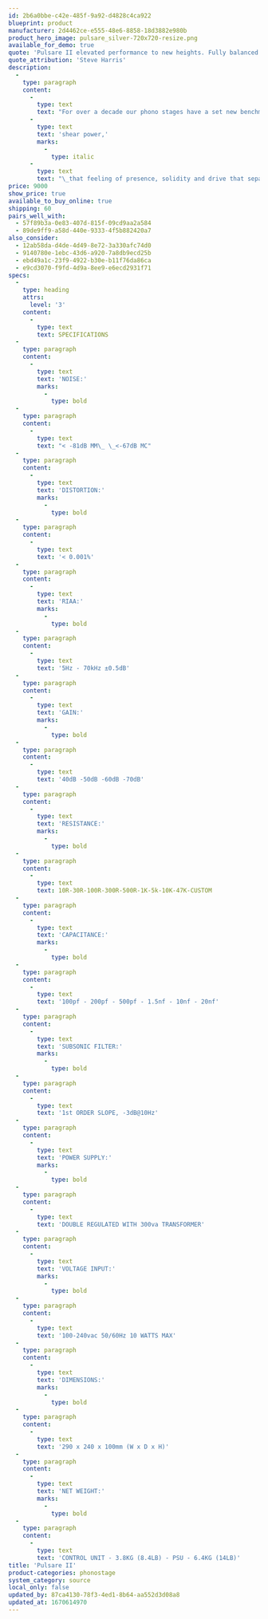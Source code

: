 ```yaml
---
id: 2b6a0bbe-c42e-485f-9a92-d4828c4ca922
blueprint: product
manufacturer: 2d4462ce-e555-48e6-8858-18d3882e980b
product_hero_image: pulsare_silver-720x720-resize.png
available_for_demo: true
quote: 'Pulsare II elevated performance to new heights. Fully balanced with negligible distortion and devoid of noise. With prodigious headroom, this is pure electronic artistry.'
quote_attribution: 'Steve Harris'
description:
  -
    type: paragraph
    content:
      -
        type: text
        text: "For over a decade our phono stages have a set new benchmark for musical enjoyment. Preceding our own designs, we tried many suitors and\_whilst offering excellent technical performance, they lacked realism. We call it\_"
      -
        type: text
        text: 'shear power,'
        marks:
          -
            type: italic
      -
        type: text
        text: "\_that feeling of presence, solidity and drive that separates just listening to HiFi with that feeling of being in the presence of the performance.\_\_"
price: 9000
show_price: true
available_to_buy_online: true
shipping: 60
pairs_well_with:
  - 57f89b3a-0e83-407d-815f-09cd9aa2a584
  - 89de9ff9-a58d-440e-9333-4f5b882420a7
also_consider:
  - 12ab58da-d4de-4d49-8e72-3a330afc74d0
  - 9140780e-1ebc-43d6-a920-7a8db9ecd25b
  - ebd49a1c-23f9-4922-b30e-b11f76da86ca
  - e9cd3070-f9fd-4d9a-8ee9-e6ecd2931f71
specs:
  -
    type: heading
    attrs:
      level: '3'
    content:
      -
        type: text
        text: SPECIFICATIONS
  -
    type: paragraph
    content:
      -
        type: text
        text: 'NOISE:'
        marks:
          -
            type: bold
  -
    type: paragraph
    content:
      -
        type: text
        text: "< -81dB MM\_ \_<-67dB MC"
  -
    type: paragraph
    content:
      -
        type: text
        text: 'DISTORTION:'
        marks:
          -
            type: bold
  -
    type: paragraph
    content:
      -
        type: text
        text: '< 0.001%'
  -
    type: paragraph
    content:
      -
        type: text
        text: 'RIAA:'
        marks:
          -
            type: bold
  -
    type: paragraph
    content:
      -
        type: text
        text: '5Hz - 70kHz ±0.5dB'
  -
    type: paragraph
    content:
      -
        type: text
        text: 'GAIN:'
        marks:
          -
            type: bold
  -
    type: paragraph
    content:
      -
        type: text
        text: '40dB -50dB -60dB -70dB'
  -
    type: paragraph
    content:
      -
        type: text
        text: 'RESISTANCE:'
        marks:
          -
            type: bold
  -
    type: paragraph
    content:
      -
        type: text
        text: 10R-30R-100R-300R-500R-1K-5k-10K-47K-CUSTOM
  -
    type: paragraph
    content:
      -
        type: text
        text: 'CAPACITANCE:'
        marks:
          -
            type: bold
  -
    type: paragraph
    content:
      -
        type: text
        text: '100pf - 200pf - 500pf - 1.5nf - 10nf - 20nf'
  -
    type: paragraph
    content:
      -
        type: text
        text: 'SUBSONIC FILTER:'
        marks:
          -
            type: bold
  -
    type: paragraph
    content:
      -
        type: text
        text: '1st ORDER SLOPE, -3dB@10Hz'
  -
    type: paragraph
    content:
      -
        type: text
        text: 'POWER SUPPLY:'
        marks:
          -
            type: bold
  -
    type: paragraph
    content:
      -
        type: text
        text: 'DOUBLE REGULATED WITH 300va TRANSFORMER'
  -
    type: paragraph
    content:
      -
        type: text
        text: 'VOLTAGE INPUT:'
        marks:
          -
            type: bold
  -
    type: paragraph
    content:
      -
        type: text
        text: '100-240vac 50/60Hz 10 WATTS MAX'
  -
    type: paragraph
    content:
      -
        type: text
        text: 'DIMENSIONS:'
        marks:
          -
            type: bold
  -
    type: paragraph
    content:
      -
        type: text
        text: '290 x 240 x 100mm (W x D x H)'
  -
    type: paragraph
    content:
      -
        type: text
        text: 'NET WEIGHT:'
        marks:
          -
            type: bold
  -
    type: paragraph
    content:
      -
        type: text
        text: 'CONTROL UNIT - 3.8KG (8.4LB) - PSU - 6.4KG (14LB)'
title: 'Pulsare II'
product-categories: phonostage
system_category: source
local_only: false
updated_by: 87ca4130-78f3-4ed1-8b64-aa552d3d08a8
updated_at: 1670614970
---
```

